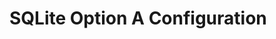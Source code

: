 # SQLite Option A Configuration

<!-- TODO: Document the SQLite 'Option A' (connection pool, settings, or usage instructions) with examples and rationale. -->

